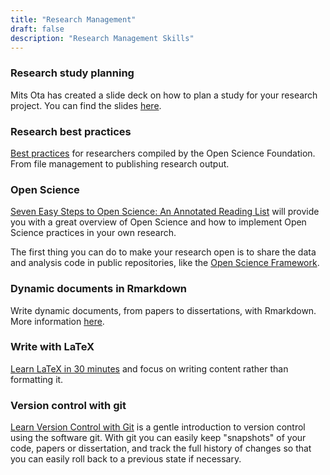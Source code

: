 ```yaml
---
title: "Research Management"
draft: false
description: "Research Management Skills"
---
```


### Research study planning

Mits Ota has created a slide deck on how to plan a study for your research project. You can find the slides [here](docs/W2_preparing_projects.pdf).

### Research best practices

[Best practices](https://help.osf.io/hc/en-us/categories/360001530634-Best-Practices) for researchers compiled by the Open Science Foundation. From file management to publishing research output.

### Open Science

[Seven Easy Steps to Open Science: An Annotated Reading List](https://doi.org/10.1027/2151-2604/a000387) will provide you with a great overview of Open Science and how to implement Open Science practices in your own research.

The first thing you can do to make your research open is to share the data and analysis code in public repositories, like the [Open Science Framework](https://osf.io).

### Dynamic documents in Rmarkdown

Write dynamic documents, from papers to dissertations, with Rmarkdown.
More information [here](https://rmarkdown.rstudio.com/docs/).

### Write with LaTeX

[Learn LaTeX in 30 minutes](https://www.overleaf.com/learn/latex/Learn_LaTeX_in_30_minutes) and focus on writing content rather than formatting it.

### Version control with git

[Learn Version Control with Git](https://www.git-tower.com/learn/git/ebook) is a gentle introduction to version control using the software git.
With git you can easily keep "snapshots" of your code, papers or dissertation, and track the full history of changes so that you can easily roll back to a previous state if necessary.
